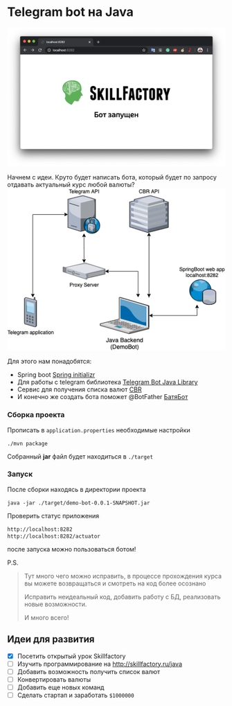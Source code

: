 # Telegram bot на Java

![screenshot](screenshot.png)

Начнем с идеи. Круто будет написать бота, который будет по запросу отдавать актуальный курс любой валюты?
![diagram](diagram.png)

Для этого нам понадобятся:
- Spring boot [Spring initializr](https://start.spring.io/)
- Для работы c telegram библиотека [Telegram Bot Java Library](https://github.com/rubenlagus/TelegramBots)
- Сервис для получения списка валют [CBR](https://www.cbr-xml-daily.ru/#json)
- И конечно же создать бота поможет @BotFather [БатяБот](http://t.me/BotFather)



### Сборка проекта

Прописать в `application.properties` необходимые настройки
```
./mvn package
```
Собранный **jar** файл будет находиться в `./target`

### Запуск
После сборки находясь в директории проекта
```
java -jar ./target/demo-bot-0.0.1-SNAPSHOT.jar
```

Проверить статус приложения 
```
http://localhost:8282
http://localhost:8282/actuator
```
после запуска можно пользоваться ботом!


P.S.
>Тут много чего можно исправить, в процессе прохождения курса вы можете возвращаться и смотреть на код более осознано
>
>Исправить неидеальный код, добавить работу с БД, реализовать новые возможности.
>
>И много всего!

## Идеи для развития
- [x] Посетить открытый урок Skillfactory
- [ ] Изучить программирование на http://skillfactory.ru/java 
- [ ] Добавить возможность получить список валют
- [ ] Конвертировать валюты
- [ ] Добавить еще новых команд
- [ ] Сделать стартап и заработать `$1000000`
